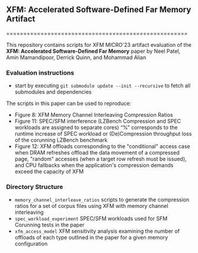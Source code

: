 ## XFM:  Accelerated Software-Defined Far Memory Artifact
=====================================================

This repository contains scripts for XFM MICRO'23 artifact evaluation of the 
**XFM:  Accelerated Software-Defined Far Memory** paper by 
Neel Patel, Amin Mamandipoor, Derrick Quinn, and Mohammad Alian

### Evaluation instructions ###

* start by executing `git submodule update --init --recursive` to fetch all submodules and dependencies

The scripts in this paper can be used to reproduce:
* Figure 8: XFM Memory Channel Interleaving Compression Ratios
* Figure 11: SPEC/SFM interference (LZBench Compression and SPEC 
workloads are assigned to separate cores) “%” corresponds to the runtime 
increase of SPEC workload or (De)Compression throughput loss of the 
corunning LZBench benchmark
* Figure 12: XFM offloads corresponding to the "conditional" access case
when DRAM refreshes offload the data movement of a compressed page, "random"
accesses (when a target row refresh must be issued), and CPU fallbacks when
the application's compression demands exceed the capacity of XFM

### Directory Structure
* `memory_channel_interleave_ratios` scripts to generate the compression ratios for a set of corpus files using XFM with memory channel interleaving
* `spec_workload_experiment` SPEC/SFM workloads used for SFM Corunning tests in the paper
* `xfm_access_model` XFM sensitivity analysis examining the number of offloads of each type outlined in the paper for a given memory configuration 
